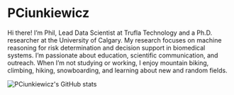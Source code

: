 # PCiunkiewicz

Hi there! I’m Phil, Lead Data Scientist at Trufla Technology and a Ph.D. researcher at the University of Calgary. My research focuses on machine reasoning for risk determination and decision support in biomedical systems. I’m passionate about education, scientific communication, and outreach. When I’m not studying or working, I enjoy mountain biking, climbing, hiking, snowboarding, and learning about new and random fields.

![PCiunkiewicz's GitHub stats](https://github-readme-stats-pciunkiewicz.vercel.app/api?username=pciunkiewicz&count_private=true&show_icons=true&theme=transparent&hide=contribs,issues)

